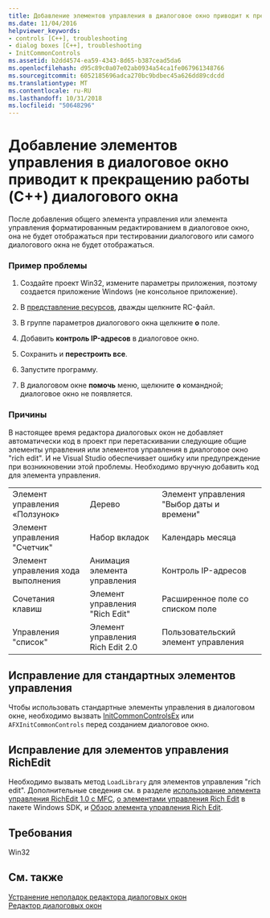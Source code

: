 ```yaml
---
title: Добавление элементов управления в диалоговое окно приводит к прекращению работы (C++) диалогового окна
ms.date: 11/04/2016
helpviewer_keywords:
- controls [C++], troubleshooting
- dialog boxes [C++], troubleshooting
- InitCommonControls
ms.assetid: b2dd4574-ea59-4343-8d65-b387cead5da6
ms.openlocfilehash: d95c89c0a07e02ab0934a54ca1fe067961348766
ms.sourcegitcommit: 6052185696adca270bc9bdbec45a626dd89cdcdd
ms.translationtype: MT
ms.contentlocale: ru-RU
ms.lasthandoff: 10/31/2018
ms.locfileid: "50648296"
---
```

# <a name="adding-controls-to-a-dialog-causes-the-dialog-to-no-longer-function-c"></a>Добавление элементов управления в диалоговое окно приводит к прекращению работы (C++) диалогового окна

После добавления общего элемента управления или элемента управления форматированным редактированием в диалоговое окно, она не будет отображаться при тестировании диалогового или самого диалогового окна не будет отображаться.

### <a name="example-of-the-problem"></a>Пример проблемы

1. Создайте проект Win32, измените параметры приложения, поэтому создается приложение Windows (не консольное приложение).

2. В [представление ресурсов](../windows/resource-view-window.md), дважды щелкните RC-файл.

3. В группе параметров диалогового окна щелкните **о** поле.

4. Добавить **контроль IP-адресов** в диалоговое окно.

5. Сохранить и **перестроить все**.

6. Запустите программу.

7. В диалоговом окне **помочь** меню, щелкните **о** командной; диалоговое окно не появляется.

### <a name="the-cause"></a>Причины

В настоящее время редактора диалоговых окон не добавляет автоматически код в проект при перетаскивании следующие общие элементы управления или элементов управления в диалоговое окно "rich edit". И не Visual Studio обеспечивает ошибку или предупреждение при возникновении этой проблемы. Необходимо вручную добавить код для элемента управления.

||||
|-|-|-|
|Элемент управления «Ползунок»|Дерево|Элемент управления "Выбор даты и времени"|
|Элемент управления "Счетчик"|Набор вкладок|Календарь месяца|
|Элемент управления хода выполнения|Анимация элемента управления|Контроль IP-адресов|
|Сочетания клавиш|Элемент управления "Rich Edit"|Расширенное поле со списком поле|
|Управления "список"|Элемент управления Rich Edit 2.0|Пользовательский элемент управления|

## <a name="the-fix-for-common-controls"></a>Исправление для стандартных элементов управления

Чтобы использовать стандартные элементы управления в диалоговом окне, необходимо вызвать [InitCommonControlsEx](/windows/desktop/api/commctrl/nf-commctrl-initcommoncontrolsex) или `AFXInitCommonControls` перед созданием диалоговое окно.

## <a name="the-fix-for-richedit-controls"></a>Исправление для элементов управления RichEdit

Необходимо вызвать метод `LoadLibrary` для элементов управления "rich edit". Дополнительные сведения см. в разделе [использование элемента управления RichEdit 1.0 с MFC](../windows/using-the-richedit-1-0-control-with-mfc.md), [о элементами управления Rich Edit](/windows/desktop/Controls/about-rich-edit-controls) в пакете Windows SDK, и [Обзор элемента управления Rich Edit](../mfc/overview-of-the-rich-edit-control.md).

## <a name="requirements"></a>Требования

Win32

## <a name="see-also"></a>См. также

[Устранение неполадок редактора диалоговых окон](../windows/troubleshooting-the-dialog-editor.md)<br/>
[Редактор диалоговых окон](../windows/dialog-editor.md)